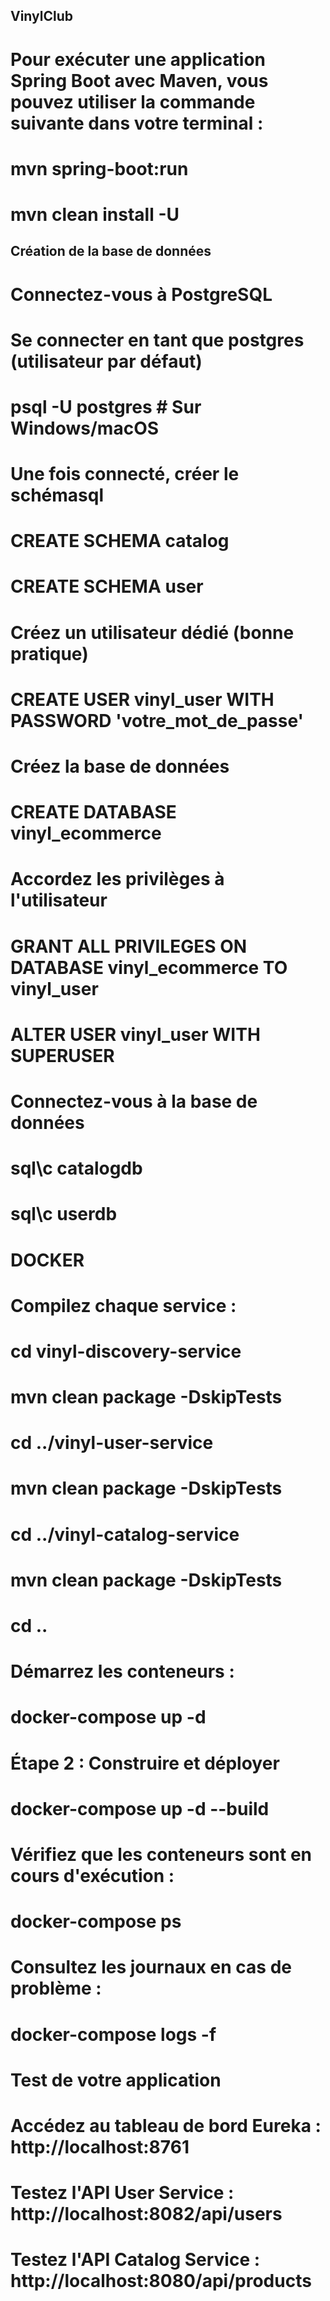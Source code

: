 ## VinylClub

# Pour exécuter une application Spring Boot avec Maven, vous pouvez utiliser la commande suivante dans votre terminal :
# mvn spring-boot:run

# mvn clean install -U

## Création de la base de données
# Connectez-vous à PostgreSQL

# Se connecter en tant que postgres (utilisateur par défaut)
# psql -U postgres        # Sur Windows/macOS

# Une fois connecté, créer le schémasql
# CREATE SCHEMA catalog
# CREATE SCHEMA user

# Créez un utilisateur dédié (bonne pratique)

# CREATE USER vinyl_user WITH PASSWORD 'votre_mot_de_passe'

# Créez la base de données

# CREATE DATABASE vinyl_ecommerce

# Accordez les privilèges à l'utilisateur

# GRANT ALL PRIVILEGES ON DATABASE vinyl_ecommerce TO vinyl_user
# ALTER USER vinyl_user WITH SUPERUSER

# Connectez-vous à la base de données

# sql\c catalogdb
# sql\c userdb


# DOCKER
# Compilez chaque service :

# cd vinyl-discovery-service
# mvn clean package -DskipTests
# cd ../vinyl-user-service
# mvn clean package -DskipTests
# cd ../vinyl-catalog-service
# mvn clean package -DskipTests
# cd ..

# Démarrez les conteneurs :

# docker-compose up -d

# Étape 2 : Construire et déployer

# docker-compose up -d --build

# Vérifiez que les conteneurs sont en cours d'exécution :
# docker-compose ps

# Consultez les journaux en cas de problème :

# docker-compose logs -f

# Test de votre application

# Accédez au tableau de bord Eureka : http://localhost:8761
# Testez l'API User Service : http://localhost:8082/api/users
# Testez l'API Catalog Service : http://localhost:8080/api/products

